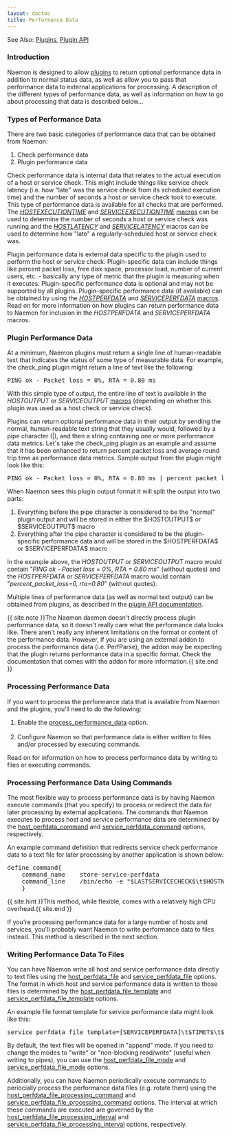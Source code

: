 ```yaml
---
layout: doctoc
title: Performance Data
---
```

<span class="glyphicon glyphicon-arrow-right"></span> See Also: <a href="plugins.html">Plugins</a>, <a href="pluginapi.html">Plugin API</a>

### Introduction

Naemon is designed to allow <a href="plugins.html">plugins</a> to return optional performance data in addition to normal status data, as well as allow you to pass that performance data to external applications for processing.  A description of the different types of performance data, as well as information on how to go about processing that data is described below...

### Types of Performance Data

There are two basic categories of performance data that can be obtained from Naemon:

<ol>
<li>Check performance data</li>
<li>Plugin performance data</li>
</ol>

Check performance data is internal data that relates to the actual execution of a host or service check.  This might include things like service check latency (i.e. how "late" was the service check from its scheduled execution time) and the number of seconds a host or service check took to execute.  This type of performance data is available for all checks that are performed.  The <a href="macrolist.html#hostexecutiontime">$HOSTEXECUTIONTIME$</a> and <a href="macrolist.html#serviceexecutiontime">$SERVICEEXECUTIONTIME$</a> <a href="macros.html">macros</a> can be used to determine the number of seconds a host or service check was running and the <a href="macrolist.html#hostlatency">$HOSTLATENCY$</a> and <a href="macrolist.html#servicelatency">$SERVICELATENCY$</a> macros can be used to determine how "late" a regularly-scheduled host or service check was.

Plugin performance data is external data specific to the plugin used to perform the host or service check.  Plugin-specific data can include things like percent packet loss, free disk space, processor load, number of current users, etc. - basically any type of metric that the plugin is measuring when it executes.   Plugin-specific performance data is optional and may not be supported by all plugins.  Plugin-specific performance data (if available) can be obtained by using the <a href="macrolist.html#hostperfdata">$HOSTPERFDATA$</a> and <a href="macrolist.html#serviceperfdata">$SERVICEPERFDATA$</a> <a href="macros.html">macros</a>.  Read on for more information on how plugins can return performance data to Naemon for inclusion in the $HOSTPERFDATA$ and $SERVICEPERFDATA$ macros.

### Plugin Performance Data

At a minimum, Naemon plugins must return a single line of human-readable text that indicates the status of some type of measurable data.  For example, the check_ping plugin might return a line of text like the following:

<pre>
PING ok - Packet loss = 0%, RTA = 0.80 ms
</pre>

With this simple type of output, the entire line of text is available in the $HOSTOUTPUT$ or $SERVICEOUTPUT$ <a href="macros.html">macros</a> (depending on whether this plugin was used as a host check or service check).

<p>Plugins can return optional performance data in their output by sending the normal, human-readable text string that they usually would, followed by a pipe character (|), and then a string containing one or more performance data metrics.  Let's take the check_ping plugin as an example and assume that it has been enhanced to return percent packet loss and average round trip time as performance data metrics.  Sample output from the plugin might look like this:</p>

<pre>
PING ok - Packet loss = 0%, RTA = 0.80 ms | percent_packet_loss=0, rta=0.80
</pre>

When Naemon sees this plugin output format it will split the output into two parts:

<ol>
<li>Everything before the pipe character is considered to be the "normal" plugin output and will be stored in either the $HOSTOUTPUT$ or $SERVICEOUTPUT$ macro</li>
<li>Everything after the pipe character is considered to be the plugin-specific performance data and will be stored in the $HOSTPERFDATA$ or $SERVICEPERFDATA$ macro</li>
</ol>

In the example above, the $HOSTOUTPUT$ or $SERVICEOUTPUT$ macro would contain "<i>PING ok - Packet loss = 0%, RTA = 0.80 ms</i>" (without quotes) and the $HOSTPERFDATA$ or $SERVICEPERFDATA$ macro would contain "<i>percent_packet_loss=0, rta=0.80</i>" (without quotes).

Multiple lines of performance data (as well as normal text output) can be obtained from plugins, as described in the <a href="pluginapi.html">plugin API documentation</a>.

{{ site.note }}The Naemon daemon doesn't directly process plugin performance data, so it doesn't really care what the performance data looks like.  There aren't really any inherent limitations on the format or content of the performance data.  However, if you are using an external addon to process the performance data (i.e. PerfParse), the addon may be expecting that the plugin returns performance data in a specific format.  Check the documentation that comes with the addon for more information.{{ site.end }}



### Processing Performance Data

If you want to process the performance data that is available from Naemon and the plugins, you'll need to do the following:

<ol>
<li>Enable the <a href="configmain.html#process_performance_data">process_performance_data</a> option.<br><br></li>
<li>Configure Naemon so that performance data is either written to files and/or processed by executing commands.</li>
</ol>

Read on for information on how to process performance data by writing to files or executing commands.

### Processing Performance Data Using Commands

The most flexible way to process performance data is by having Naemon execute commands (that you specify) to process or redirect the data for later processing by external applications.  The commands that Naemon executes to process host and service performance data are determined by the <a href="configmain.html#host_perfdata_command">host_perfdata_command</a> and <a href="configmain.html#service_perfdata_command">service_perfdata_command</a> options, respectively.

An example command definition that redirects service check performance data to a text file for later processing by another application is shown below:

<pre>
define command{
	command_name	store-service-perfdata
	command_line	/bin/echo -e "$LASTSERVICECHECK$\t$HOSTNAME$\t$SERVICEDESC$\t$SERVICESTATE$\t$SERVICEATTEMPT$\t$SERVICESTATETYPE$\t$SERVICEEXECUTIONTIME$\t$SERVICELATENCY$\t$SERVICEOUTPUT$\t$SERVICEPERFDATA$" &gt;&gt; /var/cache/naemon/service-perfdata.dat
	}
</pre>

{{ site.hint }}This method, while flexible, comes with a relatively high CPU overhead.{{ site.end }}

If you're processing performance data for a large number of hosts and services, you'll probably want Naemon to write performance data to files instead.  This method is described in the next section.

### Writing Performance Data To Files

You can have Naemon write all host and service performance data directly to text files using the <a href="configmain.html#host_perfdata_file">host_perfdata_file</a> and <a href="configmain.html#service_perfdata_file">service_perfdata_file</a> options.  The format in which host and service performance data is written to those files is determined by the <a href="configmain.html#host_perfdata_file_template">host_perfdata_file_template</a> and <a href="configmain.html#service_perfdata_file_template">service_perfdata_file_template</a> options.

An example file format template for service performance data might look like this:

<pre>
service_perfdata_file_template=[SERVICEPERFDATA]\t$TIMET$\t$HOSTNAME$\t$SERVICEDESC$\t$SERVICEEXECUTIONTIME$\t$SERVICELATENCY$\t$SERVICEOUTPUT$\t$SERVICEPERFDATA$
</pre>

By default, the text files will be opened in "append" mode. If you need to change the modes to "write" or "non-blocking read/write" (useful when writing to pipes), you can use the <a href="configmain.html#host_perfdata_file_mode">host_perfdata_file_mode</a> and <a href="configmain.html#service_perfdata_file_mode">service_perfdata_file_mode</a> options.

Additionally, you can have Naemon periodically execute commands to periocially process the performance data files (e.g. rotate them) using the <a href="configmain.html#host_perfdata_file_processing_command">host_perfdata_file_processing_command</a> and <a href="configmain.html#service_perfdata_file_processing_command">service_perfdata_file_processing_command</a> options.  The interval at which these commands are executed are governed by the <a href="configmain.html#host_perfdata_file_processing_interval">host_perfdata_file_processing_interval</a> and <a href="configmain.html#service_perfdata_file_processing_interval">service_perfdata_file_processing_interval</a> options, respectively.
